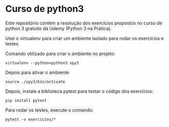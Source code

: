 # Curso de python3

Este repositório contém a resolução dos exercícios propostos no curso de python 3 gratuito da Udemy (Python 3 na Prática).

Usei o virtualenv para criar um ambiente isolado para rodar os exercícios e testes.

Comando utilizado para criar o ambiente no projeto:

`virtualenv --python=python3 vpy3`

Depois para ativar o ambiente:

`source ./vpy3/bin/activate`

Depois, instale a biblioteca pytest para testar o código dos exercícios:

`pip install pytest`

Para rodar os testes, execute o comando:

`pytest -v exercicios/*`